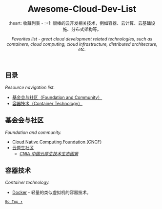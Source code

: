 <div align="center">
  <h1>Awesome-Cloud-Dev-List</h1>

  <p>:heart: 收藏列表 - :+1: 很棒的云开发相关技术，例如容器、云计算、云基础设施、分布式架构等。</p>
  <p><i>Favorites list - great cloud development related technologies, such as containers, cloud computing, cloud infrastructure, distributed architecture, etc.</i></p>
</div>

<br />

## 目录

*Resource navigation list.*

- [基金会与社区（Foundation and Community）](#基金会与社区)
- [容器技术（Container Technology）](#容器技术)

## 基金会与社区

*Foundation and community.*

- [Cloud Native Computing Foundation (CNCF)](https://www.cncf.io/)
- [云原生社区](https://cloudnative.to/)
  - [*CNIA 中国云原生技术生态图景*](https://landscape.opensourcecloud.cn/)

## 容器技术

*Container technology.*

- [Docker](https://www.docker.com/) - 轻量的类似虚拟机的容器技术。

[`Go Top ↑`](#awesome-cloud-dev-list)
